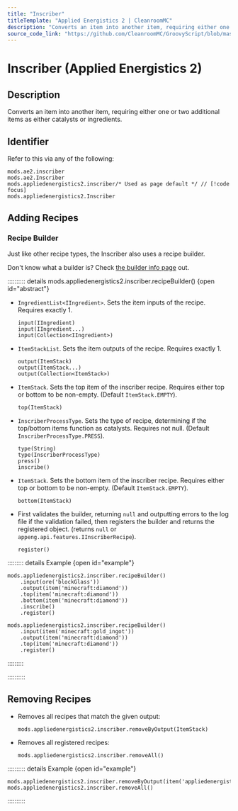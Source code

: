 ```yaml
---
title: "Inscriber"
titleTemplate: "Applied Energistics 2 | CleanroomMC"
description: "Converts an item into another item, requiring either one or two additional items as either catalysts or ingredients."
source_code_link: "https://github.com/CleanroomMC/GroovyScript/blob/master/src/main/java/com/cleanroommc/groovyscript/compat/mods/appliedenergistics2/Inscriber.java"
---
```


# Inscriber (Applied Energistics 2)

## Description

Converts an item into another item, requiring either one or two additional items as either catalysts or ingredients.

## Identifier

Refer to this via any of the following:

```groovy:no-line-numbers {3}
mods.ae2.inscriber
mods.ae2.Inscriber
mods.appliedenergistics2.inscriber/* Used as page default */ // [!code focus]
mods.appliedenergistics2.Inscriber
```


## Adding Recipes

### Recipe Builder

Just like other recipe types, the Inscriber also uses a recipe builder.

Don't know what a builder is? Check [the builder info page](../../introduction/builder.md) out.

:::::::::: details mods.appliedenergistics2.inscriber.recipeBuilder() {open id="abstract"}
- `IngredientList<IIngredient>`. Sets the item inputs of the recipe. Requires exactly 1.

    ```groovy:no-line-numbers
    input(IIngredient)
    input(IIngredient...)
    input(Collection<IIngredient>)
    ```

- `ItemStackList`. Sets the item outputs of the recipe. Requires exactly 1.

    ```groovy:no-line-numbers
    output(ItemStack)
    output(ItemStack...)
    output(Collection<ItemStack>)
    ```

- `ItemStack`. Sets the top item of the inscriber recipe. Requires either top or bottom to be non-empty. (Default `ItemStack.EMPTY`).

    ```groovy:no-line-numbers
    top(ItemStack)
    ```

- `InscriberProcessType`. Sets the type of recipe, determining if the top/bottom items function as catalysts. Requires not null. (Default `InscriberProcessType.PRESS`).

    ```groovy:no-line-numbers
    type(String)
    type(InscriberProcessType)
    press()
    inscribe()
    ```

- `ItemStack`. Sets the bottom item of the inscriber recipe. Requires either top or bottom to be non-empty. (Default `ItemStack.EMPTY`).

    ```groovy:no-line-numbers
    bottom(ItemStack)
    ```

- First validates the builder, returning `null` and outputting errors to the log file if the validation failed, then registers the builder and returns the registered object. (returns `null` or `appeng.api.features.IInscriberRecipe`).

    ```groovy:no-line-numbers
    register()
    ```

::::::::: details Example {open id="example"}
```groovy:no-line-numbers
mods.appliedenergistics2.inscriber.recipeBuilder()
    .input(ore('blockGlass'))
    .output(item('minecraft:diamond'))
    .top(item('minecraft:diamond'))
    .bottom(item('minecraft:diamond'))
    .inscribe()
    .register()

mods.appliedenergistics2.inscriber.recipeBuilder()
    .input(item('minecraft:gold_ingot'))
    .output(item('minecraft:diamond'))
    .top(item('minecraft:diamond'))
    .register()
```

:::::::::

::::::::::

## Removing Recipes

- Removes all recipes that match the given output:

    ```groovy:no-line-numbers
    mods.appliedenergistics2.inscriber.removeByOutput(ItemStack)
    ```

- Removes all registered recipes:

    ```groovy:no-line-numbers
    mods.appliedenergistics2.inscriber.removeAll()
    ```

:::::::::: details Example {open id="example"}
```groovy:no-line-numbers
mods.appliedenergistics2.inscriber.removeByOutput(item('appliedenergistics2:material:59'))
mods.appliedenergistics2.inscriber.removeAll()
```

::::::::::
